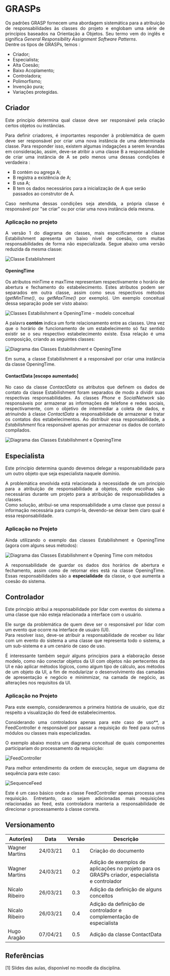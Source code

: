 <style>
    p {
        text-align: justify;
    }
</style>

# GRASPs

Os padrões GRASP fornecem uma abordagem
sistemática para a atribuição de responsabilidades às
classes do projeto e englobam uma série de princípios baseados na Orientação a Objetos. Seu termo vem do inglês e significa <i>General Responsibility Assignment Software Patterns</i>.  
Dentre os tipos de GRASPs, temos :  
- Criador;
- Especialista;
- Alta Coesão;
- Baixo Acoplamento;
- Controladora;
- Polimorfismo;
- Invenção pura;
- Variações protegidas.

## Criador

Este princípio determina qual classe deve ser responsável pela criação certos objetos ou instâncias.

Para definir criadores, é importantes responder à problemática de quem deve ser responsável por criar uma nova instância de uma determinada classe. Para responder isso, existem algumas indagações a serem levandas em consideração, assim, deve-se atribir a uma classe B a responsabilidade de criar uma instância de A se
pelo menos uma dessas condições é verdadeira :
- B contém ou agrega A;
- B registra a existência de A;
- B usa A;
- B tem os dados necessários para a inicialização de A que
serão passados ao construtor de A.

Caso nenhuma dessas condições seja atendida, a própria classe é responsável por "se criar" ou por criar uma nova instância dela mesma.


### Aplicação no projeto

A versão 1 do diagrama de classes, mais especificamente a classe Estabilishment apresenta um baixo nível de coesão, com muitas responsabilidades de forma não especializada. Segue abaixo uma versão reduzida da mesma classe:

![Classe Establishment](SimpleClass.png)

#### OpeningTime

Os atributos minTime e maxTime representam respectivamente o horário de abertura e fechamento do estabelecimento. Estes atributos podem ser separados em outra classe, assim como seus respectivos métodos (_getMinTime()_, ou _getMaxTime()_ por exemplo). Um exemplo conceitual dessa separação pode ser visto abaixo:

![Classes Estabilishment e OpeningTime - modelo conceitual](SimpleClass01.png)

A palavra **contém** indica um forte relacionamento entre as classes. Uma vez que o horário de funcionamento de um estabelecimento só faz sentido existir se o seu respectivo estabelecimento existe. Essa relação é uma composição, criando as seguintes classes:

![Diagrama das Classes Estabilishment e OpeningTime](SimpleClass02.png)

Em suma, a classe Estabilishment é a responsável por criar uma instância da classe OpeningTime.

#### ContactData [escopo aumentado]

No caso da classe *ContactData* os atributos que definem os dados de contato da classe Estabilishment foram separados de modo a dividir suas respectivas responsabilidades. As classes *Phone* e *SocialNetwork* são responsáveis por armazenar as informações de telefone e redes sociais, respectivamente, com o objetivo de intermediar a coleta de dados, e atrinuíndo à classe *ContactData* a responsabilidade de armazenar e tratar os contatos dos estabelecimentos. Ao distribuir essa responsabilidade, a *Estabilishment* fica responsável apenas por armazenar os dados de contato compilados.

![Diagrama das Classes Estabilishment e OpeningTime](images/ContactData.png)

## Especialista

Este princípio determina quando devemos delegar a responsabilidade para um outro objeto que seja especialista naquele domínio.  

A problemática envolvida está relacionada à necessidade de um princípio para a  atribuição de responsabilidade a objetos, onde escolhas são necessárias durante um projeto para a atribuição de responsabilidades a classes.  
Como solução, atribui-se uma responsabilidade a uma classe que possui a informação necessária para cumpri-la, devendo-se deixar bem claro qual é essa responsabilidade.

### Aplicação no Projeto

Ainda utilizando o exemplo das classes Estabilishment e OpeningTime (agora com alguns seus métodos):

![Diagrama das Classes Estabilishment e Opening Time com métodos](SimpleClassE.png)

A responsabilidade de guardar os dados dos horários de abertura e fechamento, assim como de retornar eles está na classe OpeningTime. Essas responsabilidades são a **especialidade** da classe, o que aumenta a coesão do sistema.

## Controlador

 Este princípio atribui a responsabilidade por lidar com eventos do sistema a uma classe que não esteja relacionada a interface com o usuário.

 Ele surge da problemática de quem deve ser o responsável por lidar com um evento que ocorre na interface de usuáro (UI).  
 Para resolver isso, deve-se atribuir a responsabilidade de receber ou lidar com um evento do sistema a uma classe que representa todo o sistema, a um sub-sistema e a um cenário de caso de uso.     

 É interessante também seguir alguns princípios para a elaboração desse modelo, como não conectar objetos da UI com objetos não pertecentes da UI e não aplicar métodos lógicos, como algum tipo de cálculo, aos métodos de um objeto da UI, a fim de modularizar o desenvolvimento das camadas de apresentação e negócio e minimmizar, na camada de negócio, as alterações nos requisitos da UI.

### Aplicação no Projeto

Para este exemplo, consideraremos a primeira história de usuário, que diz respeito a visualização do feed de estabelecimentos.

Considerando uma controladora apenas para este caso de uso**, a FeedController é responsável por passar a requisição do feed para outros módulos ou classes mais especializadas. 

O exemplo abaixo mostra um diagrama conceitual de quais componentes participariam do processamento da requisição:

![FeedController](feedControllerConcept.png)

Para melhor entendimento da ordem de execução, segue um diagrama de sequência para este caso:

![SequenceFeed](SequenceFeed.png)

Este é um caso básico onde a classe FeedController apenas processa uma requisição. Entretanto, caso sejam adicionadas mais requisições relacionadas ao feed, esta controladora manteria a responsabilidade de direcionar o processamento à classe correta. 

<!-- ## Alta Coesão -->

<!-- ## Baixo Acoplamento -->

<!-- ## Polimorfismo -->

<!-- ## Indireção -->

<!-- ## Fabricação ou Invenção Pura -->

<!-- ## variações Protegidas -->

## Versionamento

|Autor(es)|Data|Versão|Descrição|
|---------|:--:|:----:|---------|
|Wagner Martins| 24/03/21 | 0.1 | Criação do documento |
|Wagner Martins| 24/03/21 | 0.2 | Adição de exemplos de aplicações no projeto para os GRASPs criador, especialista e controlador|
|Nícalo Ribeiro| 26/03/21 | 0.3 | Adição da definição de alguns conceitos|
|Nícalo Ribeiro| 26/03/21 | 0.4 | Adição da definição de controlador e complementação de especialista|
|Hugo Aragão   | 07/04/21 | 0.5 | Adição da classe ContactData |


## Referências

[1] Slides das aulas, disponível no moodle da disciplina.
